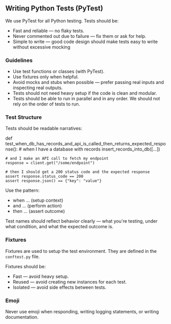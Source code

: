 ## Writing Python Tests (PyTest)

We use PyTest for all Python testing. Tests should be:

- Fast and reliable — no flaky tests.
- Never commented out due to failure — fix them or ask for help.
- Simple to write — good code design should make tests easy to write without excessive mocking

### Guidelines

- Use test functions or classes (with PyTest).
- Use fixtures only when helpful.
- Avoid mocks and stubs when possible — prefer passing real inputs and inspecting real outputs.
- Tests should not need heavy setup if the code is clean and modular.
- Tests should be able to run in parallel and in any order. We should not rely on the order of tests to run.

### Test Structure

Tests should be readable narratives:

def test_when_db_has_records_and_api_is_called_then_returns_expected_response():
    # when I have a database with records
    insert_records_into_db([...])

    # and I make an API call to fetch my endpoint
    response = client.get("/some/endpoint")

    # then I should get a 200 status code and the expected response
    assert response.status_code == 200
    assert response.json() == {"key": "value"}

Use the pattern:

- when ... (setup context)
- and ... (perform action)
- then ... (assert outcome)

Test names should reflect behavior clearly — what you're testing, under what condition, and what the expected outcome is.

### Fixtures

Fixtures are used to setup the test environment. They are defined in the `conftest.py` file.

Fixtures should be:

- Fast — avoid heavy setup.
- Reused — avoid creating new instances for each test.
- Isolated — avoid side effects between tests.


### Emoji

Never use emoji when responding, writing logging statements, or writing documentation.
